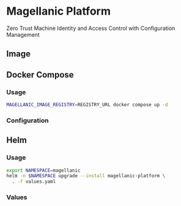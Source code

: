 # Magellanic Platform

Zero Trust Machine Identity and Access Control with Configuration Management

## Image

## Docker Compose

### Usage

```bash
MAGELLANIC_IMAGE_REGISTRY=REGISTRY_URL docker compose up -d
```

### Configuration

## Helm

### Usage

```bash
export NAMESPACE=magellanic
helm -n $NAMESPACE upgrade --install magellanic-platform \
  . -f values.yaml
```

### Values
